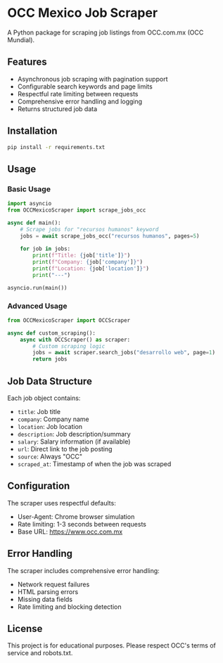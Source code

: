 # OCC Mexico Job Scraper

A Python package for scraping job listings from OCC.com.mx (OCC Mundial).

## Features

- Asynchronous job scraping with pagination support
- Configurable search keywords and page limits
- Respectful rate limiting between requests
- Comprehensive error handling and logging
- Returns structured job data

## Installation

```bash
pip install -r requirements.txt
```

## Usage

### Basic Usage

```python
import asyncio
from OCCMexicoScraper import scrape_jobs_occ

async def main():
    # Scrape jobs for "recursos humanos" keyword
    jobs = await scrape_jobs_occ("recursos humanos", pages=5)
    
    for job in jobs:
        print(f"Title: {job['title']}")
        print(f"Company: {job['company']}")
        print(f"Location: {job['location']}")
        print("---")

asyncio.run(main())
```

### Advanced Usage

```python
from OCCMexicoScraper import OCCScraper

async def custom_scraping():
    async with OCCScraper() as scraper:
        # Custom scraping logic
        jobs = await scraper.search_jobs("desarrollo web", page=1)
        return jobs
```

## Job Data Structure

Each job object contains:

- `title`: Job title
- `company`: Company name
- `location`: Job location
- `description`: Job description/summary
- `salary`: Salary information (if available)
- `url`: Direct link to the job posting
- `source`: Always "OCC"
- `scraped_at`: Timestamp of when the job was scraped

## Configuration

The scraper uses respectful defaults:
- User-Agent: Chrome browser simulation
- Rate limiting: 1-3 seconds between requests
- Base URL: https://www.occ.com.mx

## Error Handling

The scraper includes comprehensive error handling:
- Network request failures
- HTML parsing errors
- Missing data fields
- Rate limiting and blocking detection

## License

This project is for educational purposes. Please respect OCC's terms of service and robots.txt. 